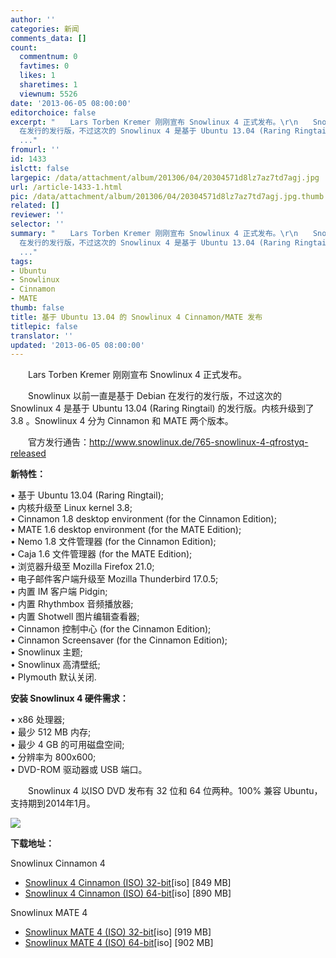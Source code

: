 ```yaml
---
author: ''
categories: 新闻
comments_data: []
count:
  commentnum: 0
  favtimes: 0
  likes: 1
  sharetimes: 1
  viewnum: 5526
date: '2013-06-05 08:00:00'
editorchoice: false
excerpt: "　　Lars Torben Kremer 刚刚宣布 Snowlinux 4 正式发布。\r\n　　Snowlinux 以前一直是基于 Debian
  在发行的发行版，不过这次的 Snowlinux 4 是基于 Ubuntu 13.04 (Raring Ringtail) 的发行版。内核升级到了 3.8 。Sno
  ..."
fromurl: ''
id: 1433
islctt: false
largepic: /data/attachment/album/201306/04/20304571d8lz7az7td7agj.jpg
url: /article-1433-1.html
pic: /data/attachment/album/201306/04/20304571d8lz7az7td7agj.jpg.thumb.jpg
related: []
reviewer: ''
selector: ''
summary: "　　Lars Torben Kremer 刚刚宣布 Snowlinux 4 正式发布。\r\n　　Snowlinux 以前一直是基于 Debian
  在发行的发行版，不过这次的 Snowlinux 4 是基于 Ubuntu 13.04 (Raring Ringtail) 的发行版。内核升级到了 3.8 。Sno
  ..."
tags:
- Ubuntu
- Snowlinux
- Cinnamon
- MATE
thumb: false
title: 基于 Ubuntu 13.04 的 Snowlinux 4 Cinnamon/MATE 发布
titlepic: false
translator: ''
updated: '2013-06-05 08:00:00'
---
```


　　Lars Torben Kremer 刚刚宣布 Snowlinux 4 正式发布。


　　Snowlinux 以前一直是基于 Debian 在发行的发行版，不过这次的 Snowlinux 4 是基于 Ubuntu 13.04 (Raring Ringtail) 的发行版。内核升级到了 3.8 。Snowlinux 4 分为 Cinnamon 和 MATE 两个版本。


　　官方发行通告：<http://www.snowlinux.de/765-snowlinux-4-qfrostyq-released>


**新特性：**


• 基于 Ubuntu 13.04 (Raring Ringtail);  
• 内核升级至 Linux kernel 3.8;  
• Cinnamon 1.8 desktop environment (for the Cinnamon Edition);  
• MATE 1.6 desktop environment (for the MATE Edition);  
• Nemo 1.8 文件管理器 (for the Cinnamon Edition);  
• Caja 1.6 文件管理器 (for the MATE Edition);  
• 浏览器升级至 Mozilla Firefox 21.0;  
• 电子邮件客户端升级至 Mozilla Thunderbird 17.0.5;  
• 内置 IM 客户端 Pidgin;  
• 内置 Rhythmbox 音频播放器;  
• 内置 Shotwell 图片编辑查看器;  
• Cinnamon 控制中心 (for the Cinnamon Edition);  
• Cinnamon Screensaver (for the Cinnamon Edition);  
• Snowlinux 主题;  
• Snowlinux 高清壁纸;  
• Plymouth 默认关闭.


**安装 Snowlinux 4 硬件需求：**


• x86 处理器;  
• 最少 512 MB 内存;  
• 最少 4 GB 的可用磁盘空间;  
• 分辨率为 800x600;  
• DVD-ROM 驱动器或 USB 端口。


　　Snowlinux 4 以ISO DVD 发布有 32 位和 64 位两种。100% 兼容 Ubuntu，支持期到2014年1月。


![](/data/attachment/album/201306/04/20304571d8lz7az7td7agj.jpg)


**下载地址：**


Snowlinux Cinnamon 4


* [Snowlinux 4 Cinnamon (ISO) 32-bit](http://cdimage2.snowlinux.de/releases/stable/4-frosty/snowlinux-4-cinnamon-i386.iso)[iso] [849 MB]
* [Snowlinux 4 Cinnamon (ISO) 64-bit](http://cdimage2.snowlinux.de/releases/stable/4-frosty/snowlinux-4-cinnamon-amd64.iso)[iso] [890 MB]


Snowlinux MATE 4


* [Snowlinux MATE 4 (ISO) 32-bit](http://cdimage2.snowlinux.de/releases/stable/4-frosty/snowlinux-4-frosty-i386.iso)[iso] [919 MB]
* [Snowlinux MATE 4 (ISO) 64-bit](http://cdimage2.snowlinux.de/releases/stable/4-frosty/snowlinux-4-frosty-amd64.iso)[iso] [902 MB]